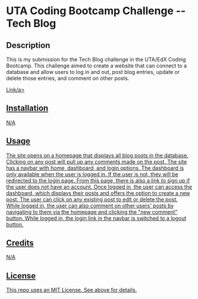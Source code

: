 
# UTA Coding Bootcamp Challenge  -- Tech Blog

## Description

This is my submission for the Tech Blog challenge in the UTA/EdX Coding Bootcamp. This challenge aimed to create a website that can connect to a database and allow users to log in and out, post blog entries, update or delete those entries, and comment on other posts.

<a href="https://njm-tech-blog-75452fdd6827.herokuapp.com/">Link/a>



## Installation

N/A

## Usage

The site opens on a homepage that displays all blog posts in the database. Clicking on any post will pull up any comments made on the post. The site has a navbar with home, dashboard, and login options. The dashboard is only available when the user is logged in. If the user is not, they will be redirected to the login page. From this page, there is also a link to sign up if the user does not have an account. Once logged in, the user can access the dashboard, which displays their posts and offers the option to create a new post. The user can click on any existing post to edit or delete the post. While logged in, the user can also comment on other users' posts by navigating to them via the homepage and clicking the "new comment" button. While logged in, the login link in the navbar is switched to a logout button.


## Credits

N/A

## License

This repo uses an MIT License. See above for details.
